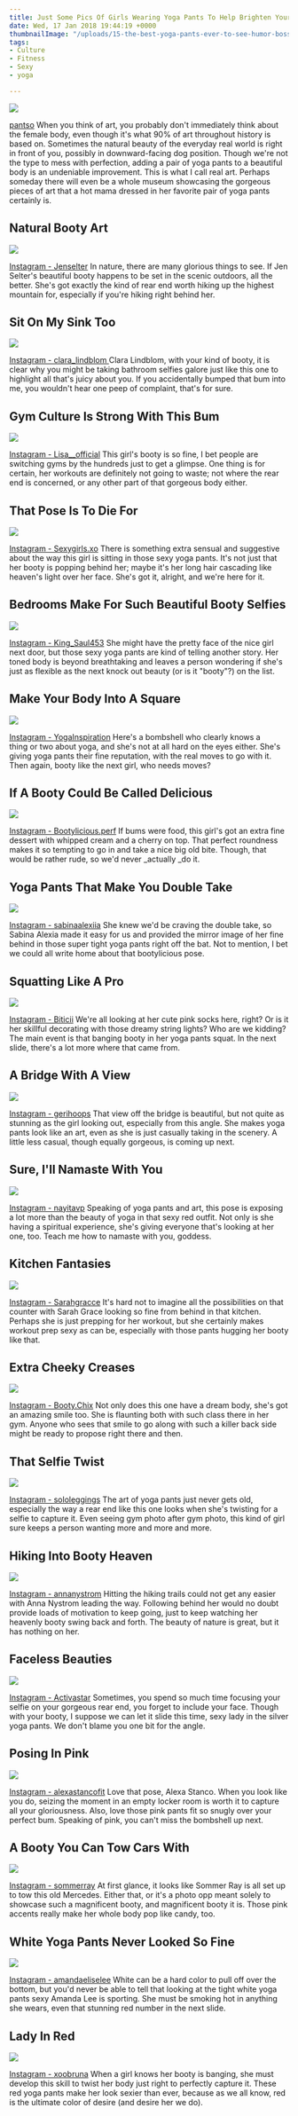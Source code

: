 ```yaml
---
title: Just Some Pics Of Girls Wearing Yoga Pants To Help Brighten Your Day
date: Wed, 17 Jan 2018 19:44:19 +0000
thumbnailImage: "/uploads/15-the-best-yoga-pants-ever-to-see-humor-boss-3-600x560.jpg"
tags:
- Culture
- Fitness
- Sexy
- yoga

---
```

![](https://d1orvytp1tjw37.cloudfront.net/uploads/2018/01/15-the-best-yoga-pants-ever-to-see-humor-boss-3-600x560.jpg)

[pantso](https://pantso.com/so/date/2013/06/) When you think of art, you probably don't immediately think about the female body, even though it's what 90% of art throughout history is based on. Sometimes the natural beauty of the everyday real world is right in front of you, possibly in downward-facing dog position. Though we're not the type to mess with perfection, adding a pair of yoga pants to a beautiful body is an undeniable improvement. This is what I call real art. Perhaps someday there will even be a whole museum showcasing the gorgeous pieces of art that a hot mama dressed in her favorite pair of yoga pants certainly is.

## Natural Booty Art

![](https://simplyaddicted.com/wp-content/uploads/2018/01/boot4-1515893602474.jpg) 

[Instagram - Jenselter](https://www.instagram.com/p/BcgBvQphRlj/?taken-by=jenselter) In nature, there are many glorious things to see. If Jen Selter's beautiful booty happens to be set in the scenic outdoors, all the better. She's got exactly the kind of rear end worth hiking up the highest mountain for, especially if you're hiking right behind her.

## Sit On My Sink Too

![](https://simplyaddicted.com/wp-content/uploads/2018/01/booty7-1515894095973.jpg) 

[Instagram - clara_lindblom ](https://www.instagram.com/p/Bc7wIBxFtvj/?taken-by=clara_lindblom) Clara Lindblom, with your kind of booty, it is clear why you might be taking bathroom selfies galore just like this one to highlight all that's juicy about you. If you accidentally bumped that bum into me, you wouldn't hear one peep of complaint, that's for sure.

## Gym Culture Is Strong With This Bum

![](https://simplyaddicted.com/wp-content/uploads/2018/01/img_4213-1515891817075.jpg) 

[Instagram - Lisa__official](https://www.instagram.com/p/BcLXT_YBaj5/?taken-by=lisa__official) This girl's booty is so fine, I bet people are switching gyms by the hundreds just to get a glimpse. One thing is for certain, her workouts are definitely not going to waste; not where the rear end is concerned, or any other part of that gorgeous body either.

## That Pose Is To Die For

![](https://simplyaddicted.com/wp-content/uploads/2018/01/img_4204-1515881876327.jpg) 

[Instagram - Sexygirls.xo](https://www.instagram.com/p/Bc7stTxHKPO/?taken-by=sexygirls.xo) There is something extra sensual and suggestive about the way this girl is sitting in those sexy yoga pants. It's not just that her booty is popping behind her; maybe it's her long hair cascading like heaven's light over her face. She's got it, alright, and we're here for it.

## Bedrooms Make For Such Beautiful Booty Selfies

![](https://simplyaddicted.com/wp-content/uploads/2018/01/img_4203-1515881064774.jpg) 

[Instagram - King_Saul453](https://www.instagram.com/p/Bd58-SpnCuN/?taken-by=king_saul453) She might have the pretty face of the nice girl next door, but those sexy yoga pants are kind of telling another story. Her toned body is beyond breathtaking and leaves a person wondering if she's just as flexible as the next knock out beauty (or is it "booty"?) on the list.

## Make Your Body Into A Square

![](https://simplyaddicted.com/wp-content/uploads/2018/01/img_4209-1515891188309.jpg) 

[Instagram - YogaInspiration](https://www.instagram.com/p/BcnaBDOAYFA/?taken-by=yogainspiration) Here's a bombshell who clearly knows a thing or two about yoga, and she's not at all hard on the eyes either. She's giving yoga pants their fine reputation, with the real moves to go with it. Then again, booty like the next girl, who needs moves?

## If A Booty Could Be Called Delicious

![](https://simplyaddicted.com/wp-content/uploads/2018/01/img_4212-1515891497332.jpg) 

[Instagram - Bootylicious.perf](https://www.instagram.com/p/BcnaBDOAYFA/?taken-by=yogainspiration) If bums were food, this girl's got an extra fine dessert with whipped cream and a cherry on top. That perfect roundness makes it so tempting to go in and take a nice big old bite. Though, that would be rather rude, so we'd never _actually _do it.

## Yoga Pants That Make You Double Take

![](https://simplyaddicted.com/wp-content/uploads/2018/01/booty-1515892152968.jpg) 

[Instagram - sabinaalexiia](https://www.instagram.com/p/BbU9QpgFF5x/?taken-by=sabinaalexiia) She knew we'd be craving the double take, so Sabina Alexia made it easy for us and provided the mirror image of her fine behind in those super tight yoga pants right off the bat. Not to mention, I bet we could all write home about that bootylicious pose.

## Squatting Like A Pro

![](https://simplyaddicted.com/wp-content/uploads/2018/01/img_4206-1515883149255.jpg) 

[Instagram - Biticii](https://www.instagram.com/p/Bd5lawTDefY/?taken-by=biticii) We're all looking at her cute pink socks here, right? Or is it her skillful decorating with those dreamy string lights? Who are we kidding? The main event is that banging booty in her yoga pants squat. In the next slide, there's a lot more where that came from.

## A Bridge With A View

![](https://simplyaddicted.com/wp-content/uploads/2018/01/booty9-1515894379338.jpg) 

[Instagram - gerihoops](https://www.instagram.com/p/BXRKBjhA79k/?taken-by=gerihoops) That view off the bridge is beautiful, but not quite as stunning as the girl looking out, especially from this angle. She makes yoga pants look like an art, even as she is just casually taking in the scenery. A little less casual, though equally gorgeous, is coming up next.

## Sure, I'll Namaste With You

![](https://simplyaddicted.com/wp-content/uploads/2018/01/img_4208-1515883891002.jpg) 

[Instagram - nayitavp](https://www.instagram.com/p/BapV-c3Hae1/?taken-by=nayitavp) Speaking of yoga pants and art, this pose is exposing a lot more than the beauty of yoga in that sexy red outfit. Not only is she having a spiritual experience, she's giving everyone that's looking at her one, too. Teach me how to namaste with you, goddess.

## Kitchen Fantasies

![](https://simplyaddicted.com/wp-content/uploads/2018/01/img_4216-1515892383453.jpg) 

[Instagram - Sarahgracce](https://www.instagram.com/p/Bc8XdHUF0et/?taken-by=sarahgracce) It's hard not to imagine all the possibilities on that counter with Sarah Grace looking so fine from behind in that kitchen. Perhaps she is just prepping for her workout, but she certainly makes workout prep sexy as can be, especially with those pants hugging her booty like that.

## Extra Cheeky Creases

![](https://simplyaddicted.com/wp-content/uploads/2018/01/img_4207-1515883329153.jpg) 

[Instagram - Booty.Chix](https://www.instagram.com/p/Bd5kHs8j9na/?taken-by=booty.chix) Not only does this one have a dream body, she's got an amazing smile too. She is flaunting both with such class there in her gym. Anyone who sees that smile to go along with such a killer back side might be ready to propose right there and then.

## That Selfie Twist

![](https://simplyaddicted.com/wp-content/uploads/2018/01/booty10-1515894569912.jpg) 

[Instagram - sololeggings](https://www.instagram.com/p/BQqK2XQA-eX/?taken-by=sololeggings) The art of yoga pants just never gets old, especially the way a rear end like this one looks when she's twisting for a selfie to capture it. Even seeing gym photo after gym photo, this kind of girl sure keeps a person wanting more and more and more.

## Hiking Into Booty Heaven

![](https://simplyaddicted.com/wp-content/uploads/2018/01/booy11-1515895292874.jpg) 

[Instagram - annanystrom](https://www.instagram.com/p/Bcz6Vpwnx0P/?taken-by=annanystrom) Hitting the hiking trails could not get any easier with Anna Nystrom leading the way. Following behind her would no doubt provide loads of motivation to keep going, just to keep watching her heavenly booty swing back and forth. The beauty of nature is great, but it has nothing on her.

## Faceless Beauties

![](https://simplyaddicted.com/wp-content/uploads/2018/01/img_4205-1515882835071.jpg) 

[Instagram - Activastar](https://www.instagram.com/p/Bd5zbxgACdX/?taken-by=activastar) Sometimes, you spend so much time focusing your selfie on your gorgeous rear end, you forget to include your face. Though with your booty, I suppose we can let it slide this time, sexy lady in the silver yoga pants. We don't blame you one bit for the angle.

## Posing In Pink

![](https://simplyaddicted.com/wp-content/uploads/2018/01/img_4217-1515892743573.jpg) 

[Instagram - alexastancofit](https://www.instagram.com/p/BbnQV8Ujmwv/?taken-by=alexastancofit) Love that pose, Alexa Stanco. When you look like you do, seizing the moment in an empty locker room is worth it to capture all your gloriousness. Also, love those pink pants fit so snugly over your perfect bum. Speaking of pink, you can't miss the bombshell up next.

## A Booty You Can Tow Cars With

![](https://simplyaddicted.com/wp-content/uploads/2018/01/img_4219-1515897795439.jpg) 

[Instagram - sommerray](https://www.instagram.com/p/BWVayS0FQ58/?hl=en&taken-by=sommerray) At first glance, it looks like Sommer Ray is all set up to tow this old Mercedes. Either that, or it's a photo opp meant solely to showcase such a magnificent booty, and magnificent booty it is. Those pink accents really make her whole body pop like candy, too.

## White Yoga Pants Never Looked So Fine

![](https://simplyaddicted.com/wp-content/uploads/2018/01/booty77-1515897339762.jpg) [ ](https://www.instagram.com/p/BdBC9lfD_Z6/?hl=en&taken-by=amandaeliselee)

[Instagram - amandaeliselee](https://www.instagram.com/p/BdBC9lfD_Z6/?hl=en&taken-by=amandaeliselee) White can be a hard color to pull off over the bottom, but you'd never be able to tell that looking at the tight white yoga pants sexy Amanda Lee is sporting. She must be smoking hot in anything she wears, even that stunning red number in the next slide.

## Lady In Red

![](https://simplyaddicted.com/wp-content/uploads/2018/01/booooooty-1515898004928.jpg) 

[Instagram - xoobruna](https://www.instagram.com/p/BZi7LqQB6d9/?hl=en&taken-by=xoobruna) When a girl knows her booty is banging, she must develop this skill to twist her body just right to perfectly capture it. These red yoga pants make her look sexier than ever, because as we all know, red is the ultimate color of desire (and desire her we do).